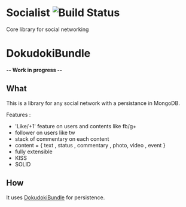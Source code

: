 # Socialist ![Build Status](https://travis-ci.org/Trismegiste/Socialist.svg?branch=master)
Core library for social networking


# DokudokiBundle 


**-- Work in progress --**

## What
This is a library for any social network with a persistance in MongoDB.

Features :

* 'Like/+1' feature on users and contents like fb/g+
* follower on users like tw
* stack of commentary on each content
* content = { text , status , commentary , photo, video , event }
* fully extensible
* KISS
* SOLID

## How 
It uses [DokudokiBundle][1] for persistence.


[1]: https://github.com/Trismegiste/DokudokiBundle
